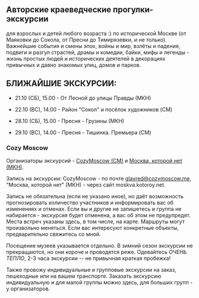 ## Авторские краеведческие прогулки-экскурсии
для взрослых и детей любого возраста :) по исторической Москве (от Маяковки до Сокола, от Пресни до Тимирязевки, и не только). Важнейшие события и смены эпох, войны и мир, взлёты и падения, подвиги и разгул страстей, драмы и комедии, байки, мифы и легенды - жизнь простых людей и исторических деятелей в декорациях привычных и давно знакомых улиц, домов и парков.

## БЛИЖАЙШИЕ ЭКСКУРСИИ:
+ 21.10 (СБ), 15.00 - От Лесной до улицы Правды (МКН)

+ 22.10 (ВС), 14.00 - Район "Сокол" и посёлок художников (CM)

+ 28.10 (СБ), 15.00 - Пресня - Грузины (МКН)

+ 29.10 (ВС), 14.00 - Пресня - Тишинка. Премьера (CM)

### Cozy Moscow
Организаторы экскурсий - [CozyMoscow (CM)](http://cozymoscow.me/) и [Москва, которой нет (МКН)](http://moskva.kotoroy.net/zapis_progulki/).

Запись на экскурсии: CozyMoscow - по почте glavred@cozymoscow.me, "Москва, которой нет" (МКН) - через сайт moskva.kotoroy.net.

Запись не обязательна (если не указано иное), но даёт возможность прогнозировать количество участников и информировать вас об изменениях и отменах. Если вы и другие не запишетесь и группа не набирается - экскурсия будет отменена, а вас об этом не предупредят. Места встреч указаны здесь, в том числе, на карте. Маршруты могут произвольно меняться. Если вас интересуют конкретные объекты, предварительно свяжитесь со мной.

Посещение музеев указывается отдельно. В зимний сезон экскурсии не прекращаются, но они короче и проводятся реже. Одевайтесь *ОЧЕНЬ ТЕПЛО*, 2-3 часа экскурсии -- не привычная краткая пробежка!

Также провожу индивидуальные и групповые экскурсии на заказ, пешеходные или на вашем транспорте. Заказать экскурсию индивидуальную и для малой группы можно здесь, для больших групп - у организаторов.
